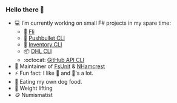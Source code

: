 ### Hello there 👋

- 💻 I’m currently working on small F# projects in my spare time:
  + 🐚 [Fli](https://github.com/CaptnCodr/Fli)
  + 💨 [Pushbullet CLI](https://github.com/CaptnCodr/pushbullet-cli) 
  + 📓 [Inventory CLI](https://github.com/CaptnCodr/inventory-cli)
  + 📦 [DHL CLI](https://github.com/CaptnCodr/dhl-cli)
  + :octocat: [GitHub API CLI](https://github.com/CaptnCodr/github-api-cli)
- 🚧 Maintainer of [FsUnit](https://github.com/fsprojects/FsUnit) & [NHamcrest](https://github.com/nhamcrest/NHamcrest)
- ⚡ Fun fact: I like 🧀 and 🥑's a lot.
- 🥓 Eating my own dog food.
- 💪 Weight lifting
- 🪙 Numismatist

<!--
**CaptnCodr/CaptnCodr** is a ✨ _special_ ✨ repository because its `README.md` (this file) appears on your GitHub profile.

Here are some ideas to get you started:

- 🌱 I’m currently learning ...
- 👯 I’m looking to collaborate on ...
- 🤔 I’m looking for help with ...
- 💬 Ask me about ...
- 📫 How to reach me: ...
-->
